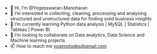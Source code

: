 - 👋 Hi, I’m @Yogesswaran-Manoharan
- 👀 I’m interested in collecting, cleaning, processing  and analysing structured and unstructured data for finding solid business insights
- 🌱 I’m currently learning Python data analysis | MySQL | Statistics | Tableau | Power BI
- 💞️ I’m looking to collaborate on Data analytics, Data Science and Machine learning projects
- 📫 How to reach me yogimotodes@gmail.com

<!---
Yogesswaran-Manoharan/Yogesswaran-Manoharan is a ✨ special ✨ repository because its `README.md` (this file) appears on your GitHub profile.
You can click the Preview link to take a look at your changes.
--->
